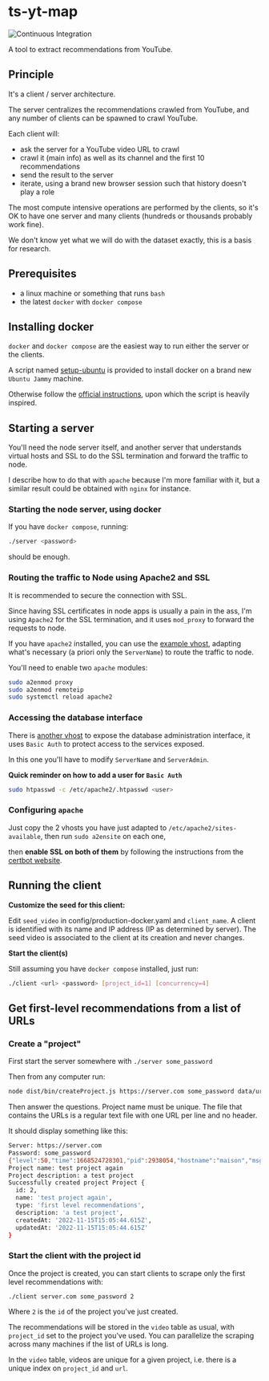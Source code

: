 # ts-yt-map

![Continuous Integration](https://github.com/djfm/ts-yt-map/actions/workflows/ci.yaml/badge.svg)

A tool to extract recommendations from YouTube.

## Principle

It's a client / server architecture.

The server centralizes the recommendations crawled from YouTube, and any number of
clients can be spawned to crawl YouTube.

Each client will:

- ask the server for a YouTube video URL to crawl
- crawl it (main info) as well as its channel and the first 10 recommendations
- send the result to the server
- iterate, using a brand new browser session such that history doesn't play a role

The most compute intensive operations are performed by the clients, so it's OK to have one server
and many clients (hundreds or thousands probably work fine).

We don't know yet what we will do with the dataset exactly, this is a basis for research.

## Prerequisites

- a linux machine or something that runs `bash`
- the latest `docker` with `docker compose`

## Installing docker

`docker` and `docker compose` are the easiest way to run either the server or the clients.

A script named [setup-ubuntu](setup-ubuntu) is provided to install docker on a brand new `Ubuntu Jammy` machine.

Otherwise follow the [official instructions](https://docs.docker.com/), upon which the script is heavily inspired.

## Starting a server

You'll need the node server itself, and another server that understands virtual hosts
and SSL to do the SSL termination and forward the traffic to node.

I describe how to do that with `apache` because I'm more familiar with it, but a similar result
could be obtained with `nginx` for instance.

### Starting the node server, using docker

If you have `docker compose`, running:

```bash
./server <password>
```

should be enough.

### Routing the traffic to Node using Apache2 and SSL

It is recommended to secure the connection with SSL.

Since having SSL certificates in node apps is usually a pain in the ass, I'm using `Apache2` for the SSL termination, and it uses `mod_proxy` to forward the requests to node.

If you have `apache2` installed, you can use
the [example vhost](examples/yt.vhost.conf), adapting what's necessary (a priori only the `ServerName`) to route the traffic to node.

You'll need to enable two `apache` modules:

```bash
sudo a2enmod proxy
sudo a2enmod remoteip
sudo systemctl reload apache2
```


### Accessing the database interface

There is [another vhost](examples/adminer.vhost.conf) to expose the database administration interface, it uses `Basic Auth` to protect access to the services exposed.

In this one you'll have to modify `ServerName` and `ServerAdmin`.

**Quick reminder on how to add a user for `Basic Auth`**

```bash
sudo htpasswd -c /etc/apache2/.htpasswd <user>
```
### Configuring `apache`

Just copy the 2 vhosts you have just adapted to `/etc/apache2/sites-available`, then run `sudo a2ensite` on each one,

then **enable SSL on both of them** by following the instructions from the [certbot website](https://certbot.eff.org/).

## Running the client

**Customize the seed for this client:**

Edit `seed_video` in config/production-docker.yaml and `client_name`.
A client is identified with its name and IP address (IP as determined by server).
The seed video is associated to the client at its creation and never changes.

**Start the client(s)**

Still assuming you have `docker compose` installed,
just run:

```bash
./client <url> <password> [project_id=1] [concurrency=4]
```

## Get first-level recommendations from a list of URLs

### Create a "project"

First start the server somewhere with `./server some_password`

Then from any computer run:

```bash
node dist/bin/createProject.js https://server.com some_password data/urls.sample.txt
```

Then answer the questions. Project name must be unique.
The file that contains the URLs is a regular text file with one URL per line and no header.

It should display something like this:

```bash
Server: https://server.com
Password: some_password
{"level":50,"time":1668524728301,"pid":2938054,"hostname":"maison","msg":"Loading config from test.yaml by default. This may be a mistake."}
Project name: test project again
Project description: a test project
Successfully created project Project {
  id: 2,
  name: 'test project again',
  type: 'first level recommendations',
  description: 'a test project',
  createdAt: '2022-11-15T15:05:44.615Z',
  updatedAt: '2022-11-15T15:05:44.615Z'
}
```

### Start the client with the project id

Once the project is created, you can start clients to scrape only the first level recommendations with:

```
./client server.com some_password 2
```

Where `2` is the `id` of the project you've just created.

The recommendations will be stored in the `video` table as usual, with `project_id` set to the project you've used.
You can parallelize the scraping across many machines if the list of URLs is long.

In the `video` table, videos are unique for a given project, i.e. there is a unique index on `project_id` and `url`.


